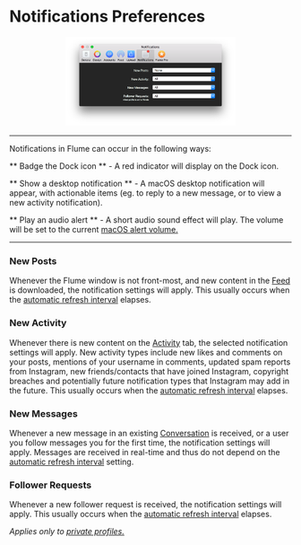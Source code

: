 # Notifications Preferences

<p style="text-align: center; margin-top: 1em;"><img src="/preferences/assets/notifications.png" width="60%" height="60%" /></p>

<hr /> 

Notifications in Flume can occur in the following ways:

** Badge the Dock icon ** - A red indicator will display on the Dock icon.

** Show a desktop notification ** - A macOS desktop notification will appear, with actionable items (eg. to reply to a new message, or to view a new activity notification).

** Play an audio alert ** - A short audio sound effect will play. The volume will be set to the current [macOS alert volume.](https://support.apple.com/kb/PH18959)

<hr />

### New Posts

Whenever the Flume window is not front-most, and new content in the [Feed](/views/feed.md) is downloaded, the notification settings will apply. This usually occurs when the [automatic refresh interval](/preferences/feed.md#automatic-refresh-interval) elapses.

### New Activity

Whenever there is new content on the [Activity](/views/activity.md) tab, the selected notification settings will apply. New activity types include new likes and comments on your posts, mentions of your username in comments, updated spam reports from Instagram, new friends/contacts that have joined Instagram, copyright breaches and potentially future notification types that Instagram may add in the future. This usually occurs when the [automatic refresh interval](/preferences/feed.md#automatic-refresh-interval) elapses.

### New Messages

Whenever a new message in an existing [Conversation](/views/conversations.md) is received, or a user you follow messages you for the first time, the notification settings will apply. Messages are received in real-time and thus do not depend on the [automatic refresh interval](/preferences/feed.md#automatic-refresh-interval) setting.

### Follower Requests

Whenever a new follower request is received, the notification settings will apply. This usually occurs when the [automatic refresh interval](/preferences/feed.md#automatic-refresh-interval) elapses. 

_Applies only to [private profiles.](/views/profile/privateprofiles.md)_
